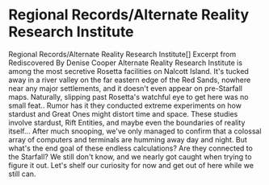 # Regional Records/Alternate Reality Research Institute

Regional Records/Alternate Reality Research Institute[]
Excerpt from Rediscovered
By Denise Cooper
Alternate Reality Research Institute is among the most secretive Rosetta facilities on Nalcott Island. It's tucked away in a river valley on the far eastern edge of the Red Sands, nowhere near any major settlements, and it doesn't even appear on pre-Starfall maps. Naturally, slipping past Rosetta's watchful eye to get here was no small feat..
Rumor has it they conducted extreme experiments on how stardust and Great Ones might distort time and space. These studies involve stardust, Rift Entities, and maybe even the boundaries of reality itself... After much snooping, we've only managed to confirm that a colossal array of computers and terminals are humming away day and night.
But what's the end goal of these endless calculations? Are they connected to the Starfall? We still don't know, and we nearly got caught when trying to figure it out. Let's shelf our curiosity for now and get out of here while we still can.
